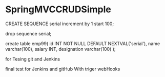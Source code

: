 # SpringMVCCRUDSimple



CREATE SEQUENCE serial
 increment by 1
 start 100;

drop sequence serial;

create table emp99(
id INT NOT NULL DEFAULT NEXTVAL('serial'), 
name varchar(100),
salary INT,
designation varchar(100)
);

for Tesing git and Jenkins

final test for Jenkins and gitHub With  triger webHooks

